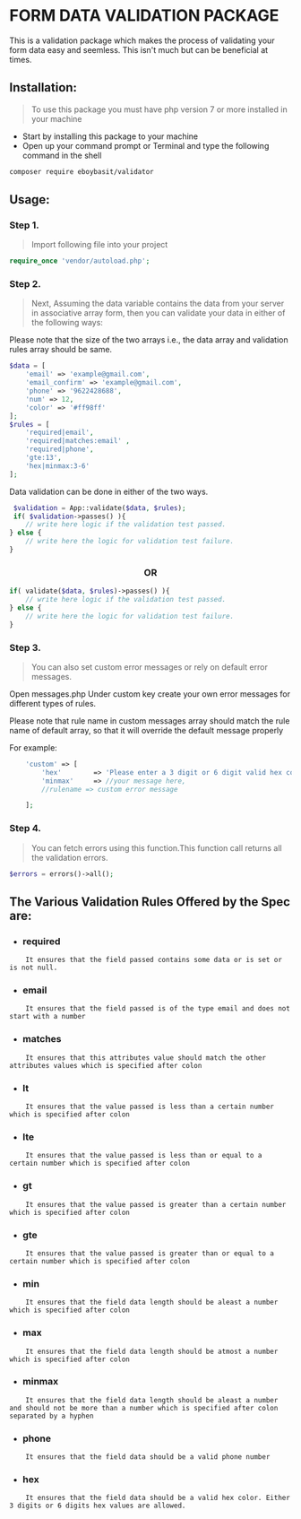 # FORM DATA VALIDATION PACKAGE

This is a validation package which makes the process of validating your form data easy and seemless. This isn't much but can be beneficial at times.

## Installation:

> To use this package you must have php version 7 or more installed in your machine

- Start by installing this package to your machine
- Open up your command prompt or Terminal and type the following command in the shell

```sh
composer require eboybasit/validator
```

## Usage:

### Step 1.

> Import following file into your project

```php
require_once 'vendor/autoload.php';
```

### Step 2.


> Next, Assuming the data variable contains the data from your server in associative array form, then you can validate your data in either of the following ways:

Please note that the size of the two arrays i.e., the data array and validation rules array should be same.


```php
$data = [
	'email' => 'example@gmail.com',
	'email_confirm' => 'example@gmail.com',
	'phone' => '9622428688',
	'num' => 12,
	'color' => '#ff98ff'
];
$rules = [
	'required|email',
	'required|matches:email' ,
	'required|phone',
	'gte:13',
	'hex|minmax:3-6'
];
```

Data validation can be done in either of the two ways.

```php
 $validation = App::validate($data, $rules);
 if( $validation->passes() ){
	// write here logic if the validation test passed.
} else {
	// write here the logic for validation test failure.
}
```

<h3 align="center">OR</h3>


```php
if( validate($data, $rules)->passes() ){
	// write here logic if the validation test passed.
} else {
	// write here the logic for validation test failure.
}
```

### Step 3.

> You can also set custom error messages or rely on default error messages.

Open messages.php
Under custom key create your own error messages for different types of rules.

Please note that rule name in custom messages array should match the rule name of default array, so that it will override the default message properly

For example:

```php
	'custom' => [
		'hex' 	 	 => 'Please enter a 3 digit or 6 digit valid hex code',
		'minmax' 	 => //your message here,
		//rulename => custom error message

	];
```

### Step 4.

> You can fetch errors using this function.This function call returns all the validation errors.


```php
$errors = errors()->all();
```

## The Various Validation Rules Offered by the Spec are:
- ###  required
```
	It ensures that the field passed contains some data or is set or is not null.
```
- ### email
```
	It ensures that the field passed is of the type email and does not start with a number
```
- ### matches
```
	It ensures that this attributes value should match the other attributes values which is specified after colon
```
- ### lt
```
	It ensures that the value passed is less than a certain number which is specified after colon
```
- ### lte
```
	It ensures that the value passed is less than or equal to a certain number which is specified after colon
```
- ### gt
```
	It ensures that the value passed is greater than a certain number which is specified after colon
```
- ### gte
```
	It ensures that the value passed is greater than or equal to a certain number which is specified after colon
```
- ### min
```
	It ensures that the field data length should be aleast a number which is specified after colon
```
- ### max
```
	It ensures that the field data length should be atmost a number which is specified after colon
```
- ### minmax
```
	It ensures that the field data length should be aleast a number and should not be more than a number which is specified after colon separated by a hyphen
```
- ### phone
```
	It ensures that the field data should be a valid phone number
```
- ### hex
```
	It ensures that the field data should be a valid hex color. Either 3 digits or 6 digits hex values are allowed.
```
